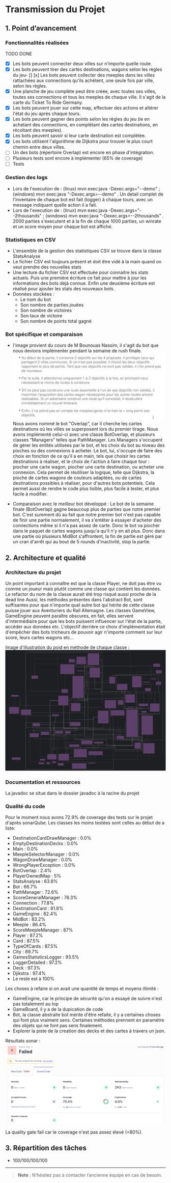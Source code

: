 # Transmission du Projet

## 1. Point d’avancement

### Fonctionnalités réalisées

TODO DONE 
- [x] Les bots peuvent connecter deux villes sur n'importe quelle route.
- [x] Les bots peuvent tirer des cartes destinations, wagons selon les règles du jeu- [] [x] Les bots peuvent collecter des meeples dans les villes rattachées aux connections qu'ils achètent, une seule fois par ville, selon les règles.
- [x] Une planche de jeu complète peut être créée, avec toutes ses villes, toutes ses connections et tous les meeples de chaque ville. Il s'agit de la carte du Ticket To Ride Germany.
- [x] Les bots peuvent jouer sur cette map, effectuer des actions et altérer l'état du jeu après chaque tours.
- [x] Les bots peuvent gagner des points selon les règles du jeu (ie en achetant des connections, en complétant des cartes destinations, en récoltant des meeples).
- [x] Les bots peuvent savoir si leur carte destination est complétée.
- [x] Les bots utilisent l'algorithme de Dijkstra pour trouver le plus court chemin entre deux villes.
- [ ] Un des bots (répertoire Overlap) est encore en phase d'intégration.
- [ ] Plusieurs tests sont encore à implémenter (65% de coverage)
- [ ] Tests 

### Gestion des logs
- Lors de l'execution de :
  (linux) mvn exec:java -Dexec.args="--demo" ; (windows) mvn exec:java "-Dexec.args=--demo"
. Un detail complet de l'inventaire de chaque bot est fait (logger) à chaque tours, avec un message indiquant quelle action il a fait.
- Lors de l'execution de : (linux) mvn exec:java -Dexec.args="--2thousands" ; (windows) mvn exec:java "-Dexec.args=--2thousands"
. 2000 parties s'executent et à la fin de chaque 1000 parties, un winrate et un score moyen pour chaque bot est affiché.

### Statistiques en CSV
- L'ensemble de la gestion des statistiques CSV se trouve dans la classe StatsAnalyse 
- Le fichier CSV est toujours présent et doit être vidé à la main quand on veut prendre des nouvelles stats 
- Une lecture du fichier CSV est effectuée pour connaitre les stats actuels.
  Puis une première écriture ce fait pour mettre à jour les informations des bots déjà connue.
  Enfin une deuxième écriture est réalisé pour ajouter les stats des nouveaux bots.
- Données stockées : 
  - Le nom du bot
  - Son nombre de parties jouées
  - Son nombre de victoires
  - Son taux de victoire
  - Son nombre de points total gagné

### Bot spécifique et comparaison

- l'image provient du cours de M Bounouas Nassim, il s'agit du bot que nous devions implémenter pendant la semaine de rush finale. 
![img_2.png](img_2.png)
Nous avons nommé le bot "Overlap", car il cherche les cartes destinations où les villes se superposent lors du premier tirage. 
Nous avons implémenté celui-ci avec une classe BotOverlap, et plusieurs classes “Managers” telles que PathManager. Les Managers s'occupent de gérer les entités utilisées par le bot, et les choix du bot au niveau des pioches ou des connexions à acheter. Le bot, lui, s'occupe de faire des choix en fonction de ce qu'il a en main, tels que choisir les cartes destinations à réaliser, et le choix de l'action à faire chaque tour : piocher une carte wagon, piocher une carte destination, ou acheter une connexion. 
Cela permet de réutiliser la logique, telle que Dijkstra, la pioche de cartes wagons de couleurs adaptées, ou de cartes destinations possibles à réaliser, pour d'autres bots potentiels. Cela permet aussi de rendre le code plus lisible, plus facile à tester, et plus facile à modifier.

- Comparaison avec le meilleur bot développé :
  Le bot de la semaine finale (BotOverlap) gagne beaucoup plus de parties que notre premier bot. C'est surement dû au fait que notre premier bot n'est pas capable
de finir une partie normalement, il va s'entêter à essayer d'acheter des connections même si il n'a pas assez de carte. Donc le bot va piocher dans le paquet de cartes wagons jusqu'a qu'il n'y en ait plus.
Donc dans une partie où plusieurs MidBot s'affrontent, la fin de partie est géré par un cran d'arrêt qui au bout de 5 rounds d'inactivité, stop la partie.

## 2. Architecture et qualité

### Architecture du projet
Un point important à connaître est que la classe Player, ne doit pas être vu comme un joueur mais plutôt comme
une classe qui contient les données. Le refactor du nom de la classe aurait été trop risqué aussi proche de la dead line
Aussi, les méthodes présentes dans l'abstract Bot, sont suffisantes pour que n'importe quel autre bot qui hérite de cette
classe puisse jouer aux Aventuriers du Rail Allemagne.
Les classes GameView, GameEngine peuvent paraître obscures, en fait, elles servent d'intermédiaire pour que les bots puissent
influencer sur l'état de la partie, accéder aux données etc. 
L'objectif derrière ce choix d'implémentation était d'empêcher des bots tricheurs de pouvoir agir n'importe comment sur leur score, 
leurs cartes wagons etc... 

Image d'illustration du poid en méthode de chaque classe :
![img_1.png](img_1.png)

### Documentation et ressources
La javadoc se situe dans le dossier javadoc à la racine du projet

### Qualité du code
Pour le moment nous avons 72.9% de coverage des tests sur le projet d'après sonarQube.
Les classes les moins testées sont celles au début de a liste:
- DestinationCardDrawManager : 0.0%
- EmptyDestinationDecks : 0.0%
- Main : 0.0%
- MeepleSelectorManager : 0.0%
- WagonDrawManager : 0.0%
- WrongPlayerException : 0.0%
- BotOverlap : 2.4%
- PlayerOwnedMap : 5%
- StatsAnalyse : 63.8%
- Bot : 66.7%
- PathManager : 72.6%
- ScoreGeneralManager : 76.3%
- Connection : 77.8%
- DestinationCard : 81.8%
- GameEngine : 82.4%
- MidBot : 83.2%
- Meeple : 86.4%
- ScoreMeepleManager : 87%
- Player : 87.2%
- Card : 87.5%
- TypeOfCards : 87.5%
- City : 89.7%
- GamesStatisticsLogger : 93.5%
- LoggerDetailed : 97.2%
- Deck : 97.3%
- Djikstra : 97.4%
- Le reste est à 100%

Les choses à refaire si on avait une quantité de temps et moyens illimité :
- GameEngine, car le principe de sécurité qu'on a essayé de suivre n'est pas totalement au top
- GameBoard, il y a de la dupication de code
- Bot, la classe abstraite bot mérite d'être refaite, il y a certaines choses qui font plus vraiment sens. Certaines méthodes prennent en paramètre des objets qui ne font pas sens finalement.
- Explorer la piste de la creation des decks et des cartes à travers un json.

Résultats sonar :
![img.png](img.png)

La quality gate fail car le coverage n'est pas assez élevé (<80%).
## 3. Répartition des tâches
- 100/100/100/100
---

> **Note** : N’hésitez pas à contacter l’ancienne équipe en cas de besoin.

